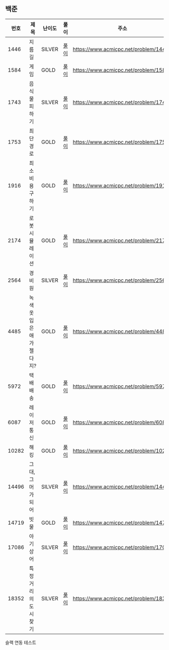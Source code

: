 
## 백준
|번호|제목|난이도|풀이|주소|
|---|---|---|---|---|
|1446|지름길|SILVER|[풀이](https://github.com/yhh1056/studyAlgorithm/blob/main/baekjoon/b1446/Main.java)|https://www.acmicpc.net/problem/1446|
|1584|게임|GOLD|[풀이](https://github.com/yhh1056/studyAlgorithm/blob/main/baekjoon/b1584/Main.java)|https://www.acmicpc.net/problem/1584|
|1743|음식물 피하기|SILVER|[풀이](https://github.com/yhh1056/studyAlgorithm/blob/main/baekjoon/b1743/Main.java)|https://www.acmicpc.net/problem/1743|
|1753|최단경로|GOLD|[풀이](https://github.com/yhh1056/studyAlgorithm/blob/main/baekjoon/b1753/Main.java)|https://www.acmicpc.net/problem/1753|
|1916|최소비용 구하기|GOLD|[풀이](https://github.com/yhh1056/studyAlgorithm/blob/main/baekjoon/b1916/Main.java)|https://www.acmicpc.net/problem/1916|
|2174|로봇 시뮬레이션|GOLD|[풀이](https://github.com/yhh1056/studyAlgorithm/blob/main/baekjoon/b2174/Main.java)|https://www.acmicpc.net/problem/2174|
|2564|경비원|SILVER|[풀이](https://github.com/yhh1056/studyAlgorithm/blob/main/baekjoon/b2564/Main.java)|https://www.acmicpc.net/problem/2564|
|4485|녹색 옷 입은 애가 젤다지?|GOLD|[풀이](https://github.com/yhh1056/studyAlgorithm/blob/main/baekjoon/b4485/Main.java)|https://www.acmicpc.net/problem/4485|
|5972|택배 배송|GOLD|[풀이](https://github.com/yhh1056/studyAlgorithm/blob/main/baekjoon/b5972/Main.java)|https://www.acmicpc.net/problem/5972|
|6087|레이저 통신|GOLD|[풀이](https://github.com/yhh1056/studyAlgorithm/blob/main/baekjoon/b6087/Main.java)|https://www.acmicpc.net/problem/6087|
|10282|해킹|GOLD|[풀이](https://github.com/yhh1056/studyAlgorithm/blob/main/baekjoon/b10282/Main.java)|https://www.acmicpc.net/problem/10282|
|14496|그대, 그머가 되어|SILVER|[풀이](https://github.com/yhh1056/studyAlgorithm/blob/main/baekjoon/b14496/Main.java)|https://www.acmicpc.net/problem/14496|
|14719|빗물|GOLD|[풀이](https://github.com/yhh1056/studyAlgorithm/blob/main/baekjoon/b14719/Main.java)|https://www.acmicpc.net/problem/14719|
|17086|아기 상어|SILVER|[풀이](https://github.com/yhh1056/studyAlgorithm/blob/main/baekjoon/b17086/Main.java)|https://www.acmicpc.net/problem/17086|
|18352|특정 거리의 도시 찾기|SILVER|[풀이](https://github.com/yhh1056/studyAlgorithm/blob/main/baekjoon/b18352/Main.java)|https://www.acmicpc.net/problem/18352|

슬랙 연동 테스트
